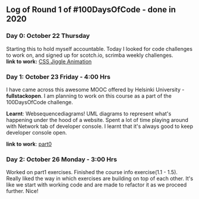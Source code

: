 ## Log of Round 1 of #100DaysOfCode - done in 2020
### Day 0: October 22 Thursday
Starting this to hold myself accountable. Today I looked for code challenges to work on, and signed up for scotch.io, scrimba weekly challenges.  
__link to work:__ [CSS Jiggle Animation](https://codepen.io/abhilashkakumanu1/full/MWebVZp)

### Day 1: October 23 Friday - 4:00 Hrs

I have came across this awesome MOOC offered by Helsinki University - __fullstackopen__. I am planning to work on this course as a part of the 100DaysOfCode challenge.

__Learnt__: Websequencediagrams! UML diagrams to represent what's happening under the hood of a website. Spent a lot of time playing around with Network tab of developer console. I learnt that it's always good to keep developer console open. 

__link to work__: [part0](https://github.com/abhilashkakumanu1/fullstackopen/tree/main/part0)

### Day 2: October 26 Monday - 3:00 Hrs

Worked on part1 exercises. Finished the course info exercise(1.1 - 1.5). Really liked the way in which exercises are building on top of each other. It's like we start with working code and are made to refactor it as we proceed further. Nice!
